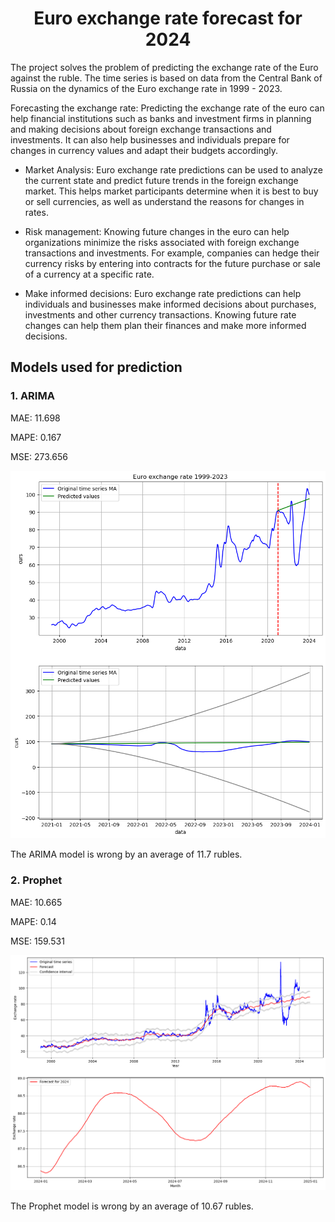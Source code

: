 # <center> **Euro exchange rate forecast for 2024**

The project solves the problem of predicting the exchange rate of the Euro against the ruble. The time series is based on data from the Central Bank of Russia on the dynamics of the Euro exchange rate in 1999 - 2023.

Forecasting the exchange rate: Predicting the exchange rate of the euro can help financial institutions such as banks and investment firms in planning and making decisions about foreign exchange transactions and investments. It can also help businesses and individuals prepare for changes in currency values and adapt their budgets accordingly.

+ Market Analysis: Euro exchange rate predictions can be used to analyze the current state and predict future trends in the foreign exchange market. This helps market participants determine when it is best to buy or sell currencies, as well as understand the reasons for changes in rates.

+ Risk management: Knowing future changes in the euro can help organizations minimize the risks associated with foreign exchange transactions and investments. For example, companies can hedge their currency risks by entering into contracts for the future purchase or sale of a currency at a specific rate.

+ Make informed decisions: Euro exchange rate predictions can help individuals and businesses make informed decisions about purchases, investments and other currency transactions. Knowing future rate changes can help them plan their finances and make more informed decisions.

## Models used for prediction

### 1. **ARIMA** 

MAE: 11.698

MAPE: 0.167

MSE: 273.656

![Alt text](image.png)

The ARIMA model is wrong by an average of 11.7 rubles.

### 2. **Prophet** 

MAE: 10.665

MAPE: 0.14

MSE: 159.531

![Alt text](image-1.png)

The Prophet model is wrong by an average of 10.67 rubles.

